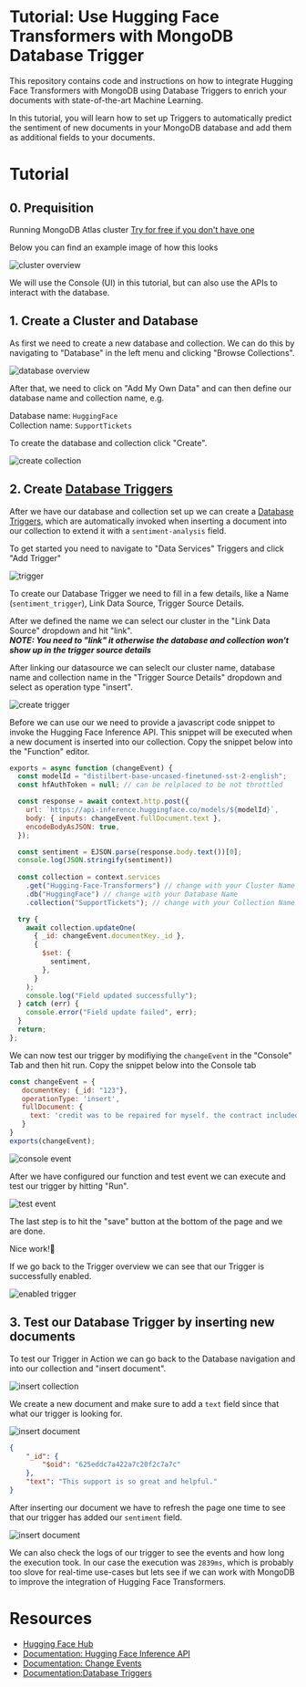 # Tutorial: Use Hugging Face Transformers with MongoDB Database Trigger

This repository contains code and instructions on how to integrate Hugging Face Transformers with MongoDB using Database Triggers to enrich your documents with state-of-the-art Machine Learning.

In this tutorial, you will learn how to set up Triggers to automatically predict the sentiment of new documents in your MongoDB database and add them as additional fields to your documents.

# Tutorial

## 0. Prequisition

Running MongoDB Atlas cluster [Try for free if you don't have one](https://www.mongodb.com/cloud/atlas/register)

Below you can find an example image of how this looks

![cluster overview](images/cluster_overview.png)


We will use the Console (UI) in this tutorial, but can also use the APIs to interact with the database.

## 1. Create a Cluster and Database 

As first we need to create a new database and collection. We can do this by navigating to "Database" in the left menu and clicking "Browse Collections".

![database overview](images/01_database.png)

After that, we need to click on "Add My Own Data" and can then define our database name and collection name, e.g.

Database name: `HuggingFace`  
Collection name: `SupportTickets`

To create the database and collection click "Create".

![create collection](images/02_create_collection.png)


## 2. Create [Database Triggers](https://www.mongodb.com/docs/realm/triggers/database-triggers/)

After we have our database and collection set up we can create a [Database Triggers](https://www.mongodb.com/docs/realm/triggers/database-triggers/), which are automatically invoked when inserting a document into our collection to extend it with a `sentiment-analysis` field.

To get started you need to navigate to "Data Services" Triggers and click "Add Trigger"

![trigger](images/03_tigger.png)

To create our Database Trigger we need to fill in a few details, like a Name (`sentiment_trigger`), Link Data Source, Trigger Source Details.

After we defined the name we can select our cluster in the "Link Data Source" dropdown and hit "link".  
_**NOTE: You need to "link" it otherwise the database and collection won't show up in the trigger source details**_  

After linking our datasource we can seleclt our cluster name, database name and collection name in the "Trigger Source Details" dropdown and select as operation type "insert".

![create trigger](images/04_create_tigger.png)

Before we can use our we need to provide a javascript code snippet to invoke the Hugging Face Inference API. This snippet will be executed when a new document is inserted into our collection. Copy the snippet below into the "Function" editor.


```js
exports = async function (changeEvent) {
  const modelId = "distilbert-base-uncased-finetuned-sst-2-english";
  const hfAuthToken = null; // can be relplaced to be not throttled

  const response = await context.http.post({
    url: `https://api-inference.huggingface.co/models/${modelId}`,
    body: { inputs: changeEvent.fullDocument.text },
    encodeBodyAsJSON: true,
  });

  const sentiment = EJSON.parse(response.body.text())[0];
  console.log(JSON.stringify(sentiment))
  
  const collection = context.services
    .get("Hugging-Face-Transformers") // change with your Cluster Name
    .db("HuggingFace") // change with your Database Name
    .collection("SupportTickets"); // change with your Collection Name

  try {
    await collection.updateOne(
      { _id: changeEvent.documentKey._id },
      {
        $set: {
          sentiment,
        },
      }
    );
    console.log("Field updated successfully");
  } catch (err) {
    console.error("Field update failed", err);
  }
  return;
};

```


We can now test our trigger by modifiying the `changeEvent` in the "Console" Tab and then hit run. Copy the snippet below into the Console tab
```js
const changeEvent = {
   documentKey: {_id: "123"},
   operationType: 'insert',
   fullDocument: {
     text: 'credit was to be repaired for myself. the contract included for me making payment, my debts will be paid and my credit score will increase. I received a call from a collector, I tried calling PARK VIEW CREDIT and the line has been disconnected. unable to reach them, I am reaching out to you for assistance',
   }
}
exports(changeEvent);
```

![console event](images/05_console_event.png)

After we have configured our function and test event we can execute and test our trigger by hitting "Run". 

![test event](images/06_test_event.png)

The last step is to hit the "save" button at the bottom of the page and we are done.

Nice work!🚀 

If we go back to the Trigger overview we can see that our Trigger is successfully enabled.

![enabled trigger](images/07_enabled_trigger.png)


## 3. Test our Database Trigger by inserting new documents

To test our Trigger in Action we can go back to the Database navigation and into our collection and "insert document". 

![insert collection](images/08_insert_collection.png)

We create a new document and make sure to add a `text` field since that what our trigger is looking for.

![insert document](images/09_document.png)

```json
{
    "_id": {
        "$oid": "625eddc7a422a7c20f2c7a7c"
    },
    "text": "This support is so great and helpful."
}
```

After inserting our document we have to refresh the page one time to see that our trigger has added our `sentiment` field. 


![insert document](images/10_sentiment_document.png)

We can also check the logs of our trigger to see the events and how long the execution took. In our case the execution was `2839ms`, which is probably too slove for real-time use-cases but lets see if we can work with MongoDB to improve the integration of Hugging Face Transformers.

# Resources

* [Hugging Face Hub](https://huggingface.co/)
* [Documentation: Hugging Face Inference API](https://huggingface.co/docs/api-inference/index)
* [Documentation: Change Events](https://www.mongodb.com/docs/manual/reference/change-events/)
* [Documentation:Database Triggers](https://www.mongodb.com/docs/realm/triggers/database-triggers/)